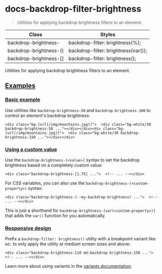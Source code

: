 # docs-backdrop-filter-brightness

> Utilities for applying backdrop brightness filters to an element.

| Class                                   | Styles                                               |
| --------------------------------------- | ---------------------------------------------------- |
| backdrop-brightness-<number>            | backdrop-filter: brightness(<number>%);              |
| backdrop-brightness-(<custom-property>) | backdrop-filter: brightness(var(<custom-property>)); |
| backdrop-brightness-[<value>]           | backdrop-filter: brightness(<value>);                |

Utilities for applying backdrop brightness filters to an element.

## [Examples](#examples)

### [Basic example](#basic-example)

Use utilities like `backdrop-brightness-50` and `backdrop-brightness-100` to control an element's backdrop brightness:

    <div class="bg-[url(/img/mountains.jpg)]">  <div class="bg-white/30 backdrop-brightness-50 ..."></div></div><div class="bg-[url(/img/mountains.jpg)]">  <div class="bg-white/30 backdrop-brightness-150 ..."></div></div>

### [Using a custom value](#using-a-custom-value)

Use the `backdrop-brightness-[<value>]` syntax to set the backdrop brightness based on a completely custom value:

    <div class="backdrop-brightness-[1.75] ...">  <!-- ... --></div>

For CSS variables, you can also use the `backdrop-brightness-(<custom-property>)` syntax:

    <div class="backdrop-brightness-(--my-backdrop-brightness) ...">  <!-- ... --></div>

This is just a shorthand for `backdrop-brightness-[var(<custom-property>)]` that adds the `var()` function for you automatically.

### [Responsive design](#responsive-design)

Prefix a `backdrop-filter: brightness()` utility with a breakpoint variant like `md:` to only apply the utility at medium screen sizes and above:

    <div class="backdrop-brightness-110 md:backdrop-brightness-150 ...">  <!-- ... --></div>

Learn more about using variants in the [variants documentation](/docs/hover-focus-and-other-states).
